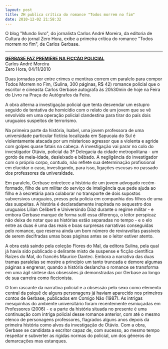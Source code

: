 ```yaml
---
layout: post
title: ZH publica crítica do romance "Todos morrem no fim"
date: 2010-12-02 21:58:32
---
```

O blog "Mundo livro", do jornalista Carlos André Moreira, da editoria de Cultura do jornal Zero Hora, exibe a primeira crítica do romance "Todos morrem no fim", de Carlos Gerbase. 

- - -

**[GERBASE FAZ PREMIÈRE NA FICÇÃO POLICIAL](<http://wp.clicrbs.com.br/mundolivro/2010/12/01/gerbase-e-seu-mundo/?topo=13,2,18,,,77>)**\
Carlos André Moreira\
Zero Hora, 04/11/2010

Duas jornadas por entre crimes e mentiras correm em paralelo para compor Todos Morrem no Fim, (Sulina, 300 páginas, R$ 42) romance policial que o escritor e cineasta Carlos Gerbase autografa às 20h30min de hoje na Feira do Livro na Praça de Autógrafos da Feira.

A obra alterna a investigação policial que tenta desvendar um estupro seguido de tentativa de homicídio com o relato de um jovem que se vê envolvido em uma operação policial clandestina para tirar do país dois uruguaios suspeitos de terrorismo.

Na primeira parte da história, Isabel, uma jovem professora de uma universidade particular fictícia localizada em Sapucaia do Sul é violentamente atacada por um misterioso agressor que a violenta e agride com golpes quase fatais na cabeça. A investigação vai parar no colo do investigador Otávio, policial da 3ª Delegacia da cidade metropolitana - um gordo de meia-idade, desleixado e bêbado. A negligência do investigador com o próprio corpo, contudo, não reflete sua determinação profissional em elucidar o caso, investigando, para isso, ligações escusas no passado dos professores da universidade.

Em paralelo, Gerbase entretece a história de um jovem advogado recém-formado, filho de um militar do serviço de inteligência que pede ajuda ao filho e à secretária para colaborar no transporte de dois supostos subversivos uruguaios, presos pela polícia em companhia dos filhos de uma das suspeitas. A história é declaradamente inspirada no sequestro dos uruguaios Lilian Celiberti e Universindo Díaz durante o regime militar - e embora Gerbase marque de forma sutil essa diferença, o leitor perspicaz não deixa de notar que as histórias estão separadas no tempo - e o elo entre as duas é uma das reais e boas surpresas narrativas conseguidas pelo romance, que reserva ainda um bom número de reviravoltas passíveis de serem decifradas umas boas páginas antes se o leitor estiver atento.

A obra está saindo pela coleção Flores do Mal, da editora Sulina, pela qual já havia sido publicado o delirante misto de suspense e ficção científica Raízes do Mal, do francês Maurice Dantec. Embora a narrativa das duas tramas paralelas se mostre a princípio um tanto truncada e demore algumas páginas a engrenar, quando a história deslancha o romance se transforma em uma ágil síntese das obsessões já demonstradas por Gerbase ao longo de sua carreira como ficcionista.

O tom rascante da narrativa policial e a obsessão pelo sexo como elemento central da psiquê de alguns personagens já haviam aparecido nos primeiros contos de Gerbase, publicados em Comigo Não (1987). As intrigas mesquinhas do ambiente universitário foram recentemente esmiuçadas em Professores (2006) - e a parte da história situada no presente é uma continuação com intriga policial desse romance anterior, com até o mesmo elenco de personagens professores, flagrados alguns anos depois da primeira história como alvos da investigação de Otávio. Com a obra, Gerbase se candidata a escritor capaz de, com sucesso, ao mesmo tempo respeitar e subverter as rígidas normas do policial, um dos gêneros de demarcações mas estanques.